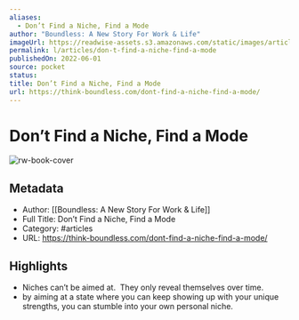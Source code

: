 ```yaml
---
aliases:
  - Don’t Find a Niche, Find a Mode
author: "Boundless: A New Story For Work & Life"
imageUrl: https://readwise-assets.s3.amazonaws.com/static/images/article0.00998d930354.png
permalink: l/articles/don-t-find-a-niche-find-a-mode
publishedOn: 2022-06-01
source: pocket
status: 
title: Don’t Find a Niche, Find a Mode
url: https://think-boundless.com/dont-find-a-niche-find-a-mode/
---
```

# Don’t Find a Niche, Find a Mode

![rw-book-cover](https://readwise-assets.s3.amazonaws.com/static/images/article0.00998d930354.png)

## Metadata

- Author: [[Boundless: A New Story For Work & Life]]
- Full Title: Don’t Find a Niche, Find a Mode
- Category: #articles
- URL: https://think-boundless.com/dont-find-a-niche-find-a-mode/

## Highlights

- Niches can’t be aimed at.  They only reveal themselves over time.
- by aiming at a state where you can keep showing up with your unique strengths, you can stumble into your own personal niche.
